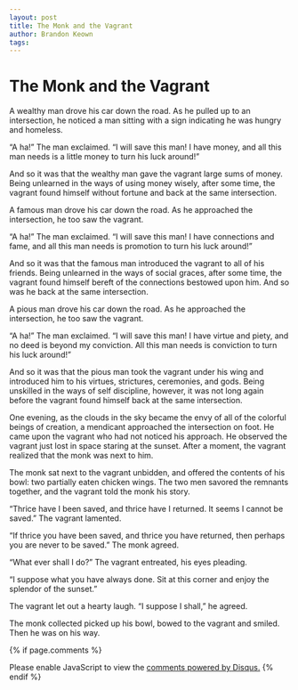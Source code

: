```yaml
---
layout: post
title: The Monk and the Vagrant
author: Brandon Keown
tags:
---
```


# The Monk and the Vagrant #

A wealthy man drove his car down the road. As he pulled up to an intersection, he noticed a man sitting with a sign indicating he was hungry and homeless.

“A ha!” The man exclaimed. “I will save this man! I have money, and all this man needs is a little money to turn his luck around!”

And so it was that the wealthy man gave the vagrant large sums of money. Being unlearned in the ways of using money wisely, after some time, the vagrant found himself without fortune and back at the same intersection.

A famous man drove his car down the road. As he approached the intersection, he too saw the vagrant.

“A ha!” The man exclaimed. “I will save this man! I have connections and fame, and all this man needs is promotion to turn his luck around!”

And so it was that the famous man introduced the vagrant to all of his friends. Being unlearned in the ways of social graces, after some time, the vagrant found himself bereft of the connections bestowed upon him. And so was he back at the same intersection.

A pious man drove his car down the road. As he approached the intersection, he too saw the vagrant.

“A ha!” The man exclaimed. “I will save this man! I have virtue and piety, and no deed is beyond my conviction. All this man needs is conviction to turn his luck around!”

And so it was that the pious man took the vagrant under his wing and introduced him to his virtues, strictures, ceremonies, and gods. Being unskilled in the ways of self discipline, however, it was not long again before the vagrant found himself back at the same intersection.

One evening, as the clouds in the sky became the envy of all of the colorful beings of creation, a mendicant approached the intersection on foot. He came upon the vagrant who had not noticed his approach. He observed the vagrant just lost in space staring at the sunset. After a moment, the vagrant realized that the monk was next to him.

The monk sat next to the vagrant unbidden, and offered the contents of his bowl: two partially eaten chicken wings. The two men savored the remnants together, and the vagrant told the monk his story.

“Thrice have I been saved, and thrice have I returned. It seems I cannot be saved.” The vagrant lamented.

“If thrice you have been saved, and thrice you have returned, then perhaps you are never to be saved.” The monk agreed.

“What ever shall I do?” The vagrant entreated, his eyes pleading.

“I suppose what you have always done. Sit at this corner and enjoy the splendor of the sunset.”

The vagrant let out a hearty laugh. “I suppose I shall,” he agreed.

The monk collected picked up his bowl, bowed to the vagrant and smiled. Then he was on his way.


{% if page.comments %}
<div id="disqus_thread"></div>
<script>
    /**
     *  RECOMMENDED CONFIGURATION VARIABLES: EDIT AND UNCOMMENT THE SECTION BELOW TO INSERT DYNAMIC VALUES FROM YOUR PLATFORM OR CMS.
     *  LEARN WHY DEFINING THESE VARIABLES IS IMPORTANT: https://disqus.com/admin/universalcode/#configuration-variables
     */
    var PAGE_URL = "http://www.brandonkeown.com/2018/05/story-oriented-programming.html";
    var PAGE_IDENTIFIER = "story-oriented-programming";

    var disqus_config = function () {
        this.page.url = PAGE_URL;  // Replace PAGE_URL with your page's canonical URL variable
        this.page.identifier = PAGE_IDENTIFIER; // Replace PAGE_IDENTIFIER with your page's unique identifier variable
    };

    (function() {  // DON'T EDIT BELOW THIS LINE
        var d = document, s = d.createElement('script');

        s.src = '//theqabalist.disqus.com/embed.js';

        s.setAttribute('data-timestamp', +new Date());
        (d.head || d.body).appendChild(s);
    })();
</script>
<noscript>Please enable JavaScript to view the <a href="https://disqus.com/?ref_noscript" rel="nofollow">comments powered by Disqus.</a></noscript>
{% endif %}
